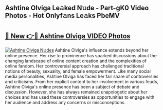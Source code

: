 ## Ashtine Olviga Le𝚊ked N𝚞de - Part-gK0 Video Photos - Hot Onlyf𝚊ns Le𝚊ks PbeMV

# <h2><a href="http://ab67613.deff.icu/?id=Ashtine+Olviga">🔗 New 👉🔴 Ashtine Olviga VIDEO Photos</a></h2>

[![Ashtine Olviga N𝚞des](https://i.imgur.com/rIISA9y.gif)](http://ab67613.deff.icu/?id=Ashtine+Olviga)
Ashtine Olviga's influence extends beyond her online presence. Her rise to prominence has sparked discussions about the changing landscape of online content creation and the complexities of online fandom. Her controversial approach has challenged traditional notions of beauty, sexuality, and female empowerment. Like many social media personalities, Ashtine Olviga has faced her fair share of controversies and criticisms. From her explicit content to her involvement in various feuds, Ashtine Olviga's online presence has been a subject of debate and discussion. However, she has always remained unapologetic about her choices and has used these controversies as opportunities to engage with her audience and address any concerns or misconceptions.
